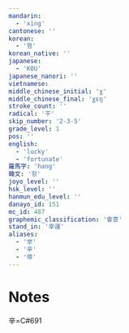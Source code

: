 ```yaml
---
mandarin:
  - 'xìng'
cantonese: ''
korean:
  - '행'
korean_native: ''
japanese:
  - 'KOU'
japanese_nanori: ''
vietnamese:
middle_chinese_initial: 'ɣ'
middle_chinese_final: 'ɣɛŋ'
stroke_count: ''
radical: '干'
skip_number: '2-3-5'
grade_level: 1
pos: ''
english:
  - 'lucky'
  - 'fortunate'
羅馬字: 'hang'
韓文: '항'
joyo_level: ''
hsk_level: ''
hanmun_edu_level: ''
danayo_id: 151
mc_id: 487
graphemic_classification: '會意'
stand_in: '幸運'
aliases:
  - '㚔'
  - '辛'
  - '倖'
---
```


# Notes
辛=C#691
